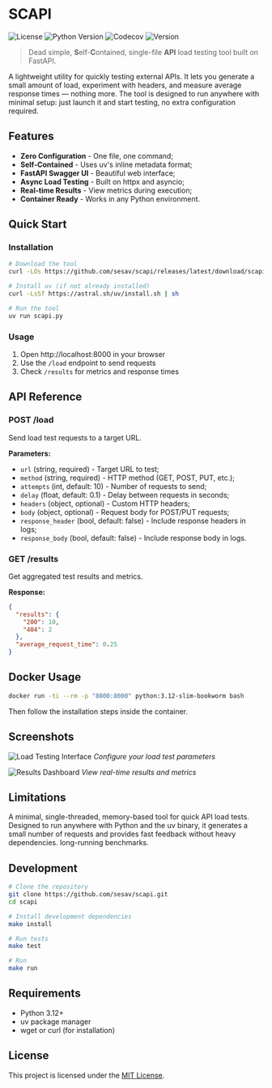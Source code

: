 # SCAPI

![License](https://img.shields.io/github/license/sesav/scapi)
![Python Version](https://img.shields.io/badge/python-3.12+-blue)
![Codecov](https://img.shields.io/codecov/c/github/sesav/scapi)
![Version](https://img.shields.io/badge/version-0.2.4-green)

> Dead simple, **S**elf-**C**ontained, single-file **API** load testing tool built on FastAPI.

A lightweight utility for quickly testing external APIs. It lets you generate a
small amount of load, experiment with headers, and measure average response
times — nothing more. The tool is designed to run anywhere with minimal setup:
just launch it and start testing, no extra configuration required.

## Features

- **Zero Configuration** - One file, one command;
- **Self-Contained** - Uses uv's inline metadata format;
- **FastAPI Swagger UI** - Beautiful web interface;
- **Async Load Testing** - Built on httpx and asyncio;
- **Real-time Results** - View metrics during execution;
- **Container Ready** - Works in any Python environment.

## Quick Start

### Installation

```bash
# Download the tool
curl -LOs https://github.com/sesav/scapi/releases/latest/download/scapi.py

# Install uv (if not already installed)
curl -LsSf https://astral.sh/uv/install.sh | sh

# Run the tool
uv run scapi.py
```

### Usage

1. Open http://localhost:8000 in your browser
2. Use the `/load` endpoint to send requests
3. Check `/results` for metrics and response times

## API Reference

### POST /load
Send load test requests to a target URL.

**Parameters:**
* `url` (string, required) - Target URL to test;
* `method` (string, required) - HTTP method (GET, POST, PUT, etc.);
* `attempts` (int, default: 10) - Number of requests to send;
* `delay` (float, default: 0.1) - Delay between requests in seconds;
* `headers` (object, optional) - Custom HTTP headers;
* `body` (object, optional) - Request body for POST/PUT requests;
* `response_header` (bool, default: false) - Include response headers in logs;
* `response_body` (bool, default: false) - Include response body in logs.

### GET /results
Get aggregated test results and metrics.

**Response:**
```json
{
  "results": {
    "200": 10,
    "404": 2
  },
  "average_request_time": 0.25
}
```

## Docker Usage

```bash
docker run -ti --rm -p "8000:8000" python:3.12-slim-bookworm bash
```
Then follow the installation steps inside the container.

## Screenshots

![Load Testing Interface](images/load.png)
*Configure your load test parameters*

![Results Dashboard](images/results.png)
*View real-time results and metrics*

## Limitations

A minimal, single-threaded, memory-based tool for quick API load tests. Designed to run anywhere
with Python and the uv binary, it generates a small number of requests and provides fast feedback
without heavy dependencies.
long-running benchmarks.

## Development

```bash
# Clone the repository
git clone https://github.com/sesav/scapi.git
cd scapi

# Install development dependencies
make install

# Run tests
make test

# Run
make run
```

## Requirements

- Python 3.12+
- uv package manager
- wget or curl (for installation)

## License

This project is licensed under the [MIT License](LICENSE).
